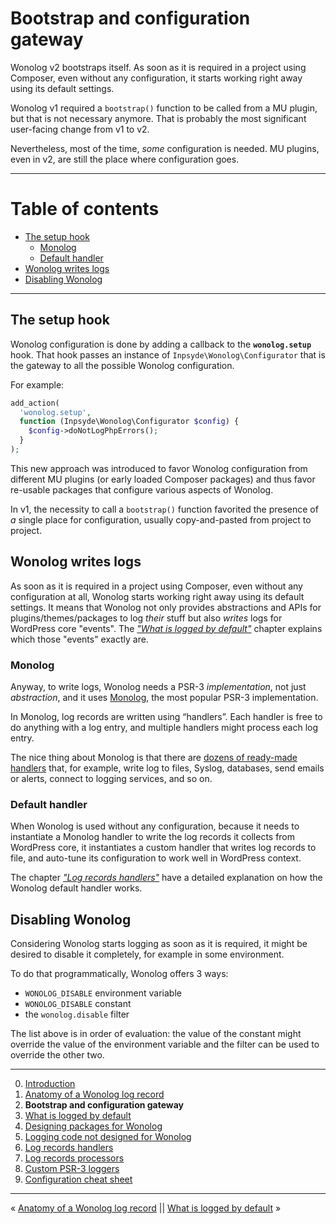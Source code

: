# Bootstrap and configuration gateway

Wonolog v2 bootstraps itself. As soon as it is required in a project using Composer, even without any configuration, it starts working right away using its default settings.

Wonolog v1 required a `bootstrap()` function to be called from a MU plugin, but that is not necessary anymore. That is probably the most significant user-facing change from v1 to v2.

Nevertheless, most of the time, *some* configuration is needed. MU plugins, even in v2, are still the place where configuration goes.

---

# Table of contents

- [The setup hook](#the-setup-hook)
  - [Monolog](#monolog)
  - [Default handler](#default-handler)  
- [Wonolog writes logs](#wonolog-writes-logs)
- [Disabling Wonolog](#disabling-wonolog)

---


## The setup hook

Wonolog configuration is done by adding a callback to the **`wonolog.setup`** hook. That hook passes an instance of `Inpsyde\Wonolog\Configurator` that is the gateway to all the possible Wonolog configuration.

For example:

```php
add_action(
  'wonolog.setup',
  function (Inpsyde\Wonolog\Configurator $config) {
    $config->doNotLogPhpErrors();
  }
);
```

This new approach was introduced to favor Wonolog configuration from different MU plugins (or early loaded Composer packages) and thus favor re-usable packages that configure various aspects of Wonolog.

In v1, the necessity to call a `bootstrap()` function favorited the presence of _a_ single place for configuration, usually copy-and-pasted from project to project.



## Wonolog writes logs

As soon as it is required in a project using Composer, even without any configuration at all, Wonolog starts working right away using its default settings. It means that Wonolog not only provides abstractions and APIs for plugins/themes/packages to log *their* stuff but also *writes* logs for WordPress core "events". The [*"What is logged by default"*](./03-what-is-logged-by-default.md) chapter explains which those "events" exactly are.

### Monolog

Anyway, to write logs, Wonolog needs a PSR-3 *implementation*, not just *abstraction*, and it uses [Monolog](https://seldaek.github.io/monolog/), the most popular PSR-3 implementation.

In Monolog, log records are written using “handlers”. Each handler is free to do anything with a log entry, and multiple handlers might process each log entry.

The nice thing about Monolog is that there are [dozens of ready-made handlers](https://seldaek.github.io/monolog/doc/02-handlers-formatters-processors.html#handlers) that, for example, write log to files, Syslog, databases, send emails or alerts, connect to logging services, and so on.

### Default handler

When Wonolog is used without any configuration, because it needs to instantiate a Monolog handler to write the log records it collects from WordPress core, it instantiates a custom handler that writes log records to file, and auto-tune its configuration to work well in WordPress context.

The chapter [*"Log records handlers"*](./06-log-records-handlers.md) have a detailed explanation on how the Wonolog default handler works.



## Disabling Wonolog

Considering Wonolog starts logging as soon as it is required, it might be desired to disable it completely, for example in some environment.

To do that programmatically, Wonolog offers 3 ways:

- `WONOLOG_DISABLE` environment variable
- `WONOLOG_DISABLE` constant
- the `wonolog.disable` filter

The list above is in order of evaluation: the value of the constant might override the value of the environment variable and the filter can be used to override the other two.


---

0. [Introduction](./00-introduction.md)
1. [Anatomy of a Wonolog log record](./01-anatomy-of-a-wonolog-log-record.md)
2. **Bootstrap and configuration gateway**
3. [What is logged by default](./03-what-is-logged-by-default.md)
4. [Designing packages for Wonolog](./04-designing-packages-for-wonolog.md)
5. [Logging code not designed for Wonolog](./05-logging-code-not-designed-for-wonolog.md)
6. [Log records handlers](./06-log-records-handlers.md)
7. [Log records processors](./07-log-records-processors.md)
8. [Custom PSR-3 loggers](./08-custom-psr-3-loggers.md)
9. [Configuration cheat sheet](./09-configuration-cheat-sheet.md)

---

« [Anatomy of a Wonolog log record](./01-anatomy-of-a-wonolog-log-record.md) || [What is logged by default](./03-what-is-logged-by-default.md) »

